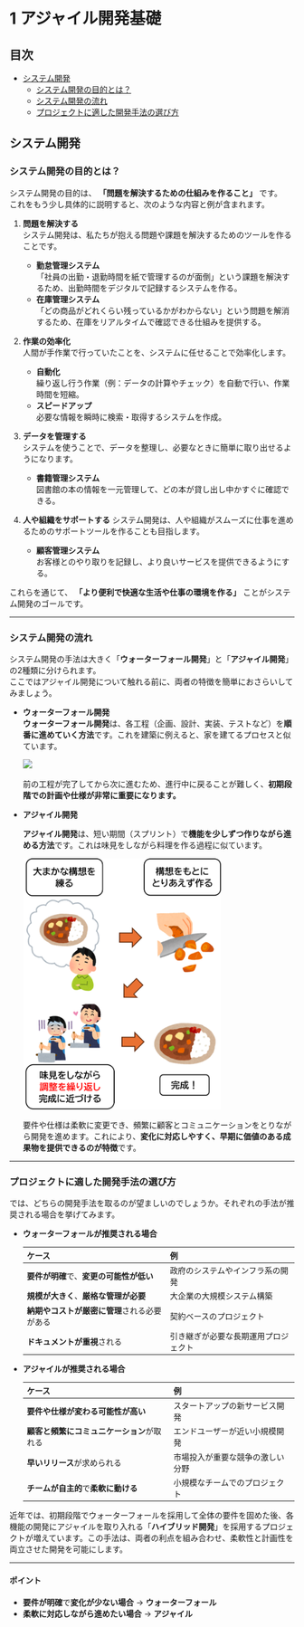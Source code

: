 # 1 アジャイル開発基礎
## 目次
+ [システム開発](#システム開発)
    + [システム開発の目的とは？](#システム開発の目的とは)
    + [システム開発の流れ](#システム開発の流れ)
    + [プロジェクトに適した開発手法の選び方](#プロジェクトに適した開発手法の選び方)

## システム開発

### システム開発の目的とは？

システム開発の目的は、 **「問題を解決するための仕組みを作ること」** です。  
これをもう少し具体的に説明すると、次のような内容と例が含まれます。

1. **問題を解決する**   
    システム開発は、私たちが抱える問題や課題を解決するためのツールを作ることです。

    - **勤怠管理システム**  
    「社員の出勤・退勤時間を紙で管理するのが面倒」という課題を解決するため、出勤時間をデジタルで記録するシステムを作る。
    - **在庫管理システム**  
    「どの商品がどれくらい残っているかがわからない」という問題を解消するため、在庫をリアルタイムで確認できる仕組みを提供する。

1. **作業の効率化**  
    人間が手作業で行っていたことを、システムに任せることで効率化します。  

    - **自動化**  
    繰り返し行う作業（例：データの計算やチェック）を自動で行い、作業時間を短縮。
    - **スピードアップ**  
    必要な情報を瞬時に検索・取得するシステムを作成。

1. **データを管理する**  
    システムを使うことで、データを整理し、必要なときに簡単に取り出せるようになります。
    
    - **書籍管理システム**  
    図書館の本の情報を一元管理して、どの本が貸し出し中かすぐに確認できる。

1. **人や組織をサポートする**
    システム開発は、人や組織がスムーズに仕事を進めるためのサポートツールを作ることも目指します。  

    - **顧客管理システム**  
    お客様とのやり取りを記録し、より良いサービスを提供できるようにする。

これらを通じて、 **「より便利で快適な生活や仕事の環境を作る」** ことがシステム開発のゴールです。

---

### システム開発の流れ

システム開発の手法は大きく「**ウォーターフォール開発**」と「**アジャイル開発**」の2種類に分けられます。  
ここではアジャイル開発について触れる前に、両者の特徴を簡単におさらいしてみましょう。

+ **ウォーターフォール開発**  
    **ウォーターフォール開発**は、各工程（企画、設計、実装、テストなど）を**順番に進めていく方法**です。これを建築に例えると、家を建てるプロセスと似ています。

    <img src="images/アジャイル開発基礎/システム開発の流れ.png" width="700px">

    前の工程が完了してから次に進むため、進行中に戻ることが難しく、**初期段階での計画や仕様が非常に重要になります。**

+ **アジャイル開発**

    **アジャイル開発**は、短い期間（スプリント）で**機能を少しずつ作りながら進める方法**です。これは味見をしながら料理を作る過程に似ています。
    
    <img src="images/アジャイル開発基礎/アジャイル開発.png" width="350px">
    
    要件や仕様は柔軟に変更でき、頻繁に顧客とコミュニケーションをとりながら開発を進めます。これにより、**変化に対応しやすく、早期に価値のある成果物を提供できるのが特徴**です。

---

### プロジェクトに適した開発手法の選び方

では、どちらの開発手法を取るのが望ましいのでしょうか。それぞれの手法が推奨される場合を挙げてみます。

+ **ウォーターフォールが推奨される場合**

  | ケース | 例 |
  |------|----|
  | **要件が明確**で、**変更の可能性が低い** | 政府のシステムやインフラ系の開発 |
  | **規模が大きく**、**厳格な管理が必要** | 大企業の大規模システム構築 |
  | **納期やコストが厳密に管理**される必要がある | 契約ベースのプロジェクト |
  | **ドキュメントが重視**される | 引き継ぎが必要な長期運用プロジェクト |

+ **アジャイルが推奨される場合**

  | ケース | 例 |
  |------|----|
  | **要件や仕様が変わる可能性が高い** | スタートアップの新サービス開発 |
  | **顧客と頻繁にコミュニケーション**が取れる | エンドユーザーが近い小規模開発 |
  | **早いリリース**が求められる | 市場投入が重要な競争の激しい分野 |
  | **チームが自主的**で**柔軟に動ける** | 小規模なチームでのプロジェクト |


近年では、初期段階でウォーターフォールを採用して全体の要件を固めた後、各機能の開発にアジャイルを取り入れる「**ハイブリッド開発**」を採用するプロジェクトが増えています。この手法は、両者の利点を組み合わせ、柔軟性と計画性を両立させた開発を可能にします。

--- 

#### ポイント  
+ **要件が明確**で**変化が少ない場合** → **ウォーターフォール**
+ **柔軟に対応しながら進めたい場合**  → **アジャイル**